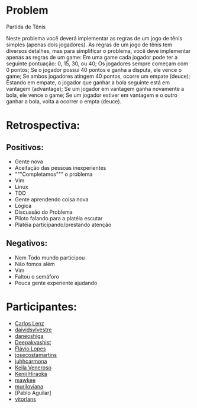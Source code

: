 Problem
=======

Partida de Tênis

Neste problema você deverá implementar as regras de um jogo de tênis simples (apenas dois jogadores).
As regras de um jogo de tênis tem diversos detalhes, mas para simplificar o problema, você deve implementar apenas as regras de um game:
Em uma game cada jogador pode ter a seguinte pontuação: 0, 15, 30, ou 40;
Os jogadores sempre começam com 0 pontos;
Se o jogador possui 40 pontos e ganha a disputa, ele vence o game;
Se ambos jogadores atingem 40 pontos, ocorre um empate (deuce);
Estando em empate, o jogador que ganhar a bola seguinte está em vantagem (advantage);
Se um jogador em vantagem ganha novamente a bola, ele vence o game;
Se um jogador estiver em vantagem e o outro ganhar a bola, volta a ocorrer o empta (deuce).


Retrospectiva:
==============

Positivos:
----------

* Gente nova
* Aceitação das pessoas inexperientes
* """Completamos""" o problema
* Vim
* Linux
* TDD
* Gente aprendendo coisa nova
* Lógica
* Discussão do Problema
* Piloto falando para a platéia escutar
* Platéia participando/prestando atenção
 
Negativos:
----------

* Nem Todo mundo participou
* Não fomos além
* Vim
* Faltou o semáforo
* Pouca gente experiente ajudando

Participantes:
==============

* [Carlos Lenz](https://github.com/cnlenzc)
* [daividsylvestre](https://github.com/daividsylvestre)
* [daneoshiga](https://github.com/daneoshiga)
* [Deepakvashist](https://github.com/deepakvashist)
* [Flávio Lopes]()
* [josecostamartins](https://github.com/josecostamartins)
* [juhhcarmona](https://github.com/juhhcarmona)
* [Keila Veneroso]()
* [Kenji Hiraoka]()
* [mawkee](https://github.com/mawkee)
* [muriloviana](https://github.com/muriloviana)
* [Pablo Aguilar]
* [vitorlans](https://github.com/vitorlans)
